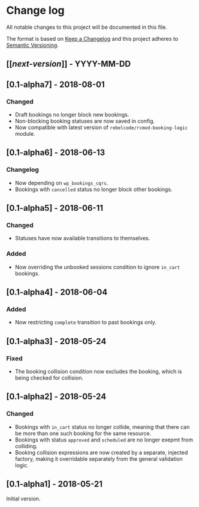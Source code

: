# Change log
All notable changes to this project will be documented in this file.

The format is based on [Keep a Changelog](http://keepachangelog.com/)
and this project adheres to [Semantic Versioning](http://semver.org/).

## [[*next-version*]] - YYYY-MM-DD

## [0.1-alpha7] - 2018-08-01
### Changed
- Draft bookings no longer block new bookings.
- Non-blocking booking statuses are now saved in config.
- Now compatible with latest version of `rebelcode/rcmod-booking-logic` module.

## [0.1-alpha6] - 2018-06-13
### Changelog
- Now depending on `wp_bookings_cqrs`.
- Bookings with `cancelled` status no longer block other bookings.

## [0.1-alpha5] - 2018-06-11
### Changed
- Statuses have now available transitions to themselves.

### Added
- Now overriding the unbooked sessions condition to ignore `in_cart` bookings.

## [0.1-alpha4] - 2018-06-04
### Added
- Now restricting `complete` transition to past bookings only.

## [0.1-alpha3] - 2018-05-24
### Fixed
- The booking collision condition now excludes the booking, which is being checked for collision.

## [0.1-alpha2] - 2018-05-24
### Changed
- Bookings with `in_cart` status no longer collide, meaning that there can be more than one such booking for the same resource.
- Bookings with status `approved` and `scheduled` are no longer exepmt from colliding.
- Booking collision expressions are now created by a separate, injected factory, making it overridable separately from the general validation logic.

## [0.1-alpha1] - 2018-05-21
Initial version.

